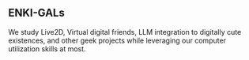## ENKI-GALs

We study Live2D, Virtual digital friends, LLM integration to digitally cute existences, and other geek projects while leveraging our computer utilization skills at most.
